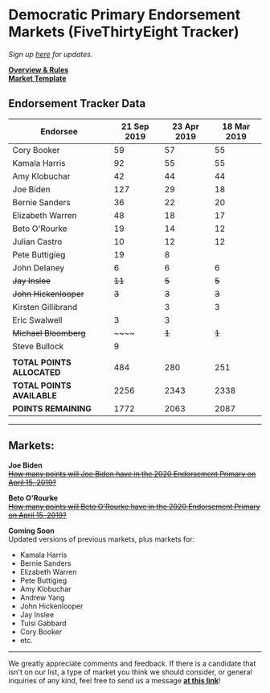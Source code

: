# Democratic Primary Endorsement Markets (FiveThirtyEight Tracker)
_Sign up [here](http://bit.ly/2020projectsignup) for updates._

**[Overview & Rules](https://2020project.github.io/dem2020primary/538rules)  
[Market Template](https://2020project.github.io/dem2020primary/538template)**

## Endorsement Tracker Data

|  **Endorsee** | **21 Sep 2019** | **23 Apr 2019** | **18 Mar 2019** |
| --- | --- | --- | --- |
|  Cory Booker | 59 | 57 | 55 |
|  Kamala Harris | 92 | 55 | 55 |
|  Amy Klobuchar | 42 | 44 | 44 |
|  Joe Biden | 127 | 29 | 18 |
|  Bernie Sanders | 36 | 22 | 20 |
|  Elizabeth Warren | 48 | 18 | 17 |
|  Beto O'Rourke | 19 | 14 | 12 |
|  Julian Castro | 10 | 12 | 12 |
|  Pete Buttigieg | 19 | 8 |  |
|  John Delaney | 6 | 6 | 6 |
|  ~~Jay Inslee~~ | ~~11~~ | ~~5~~ | ~~5~~ |
|  ~~John Hickenlooper~~ | ~~3~~ | ~~3~~ | ~~3~~ |
|  Kirsten Gillibrand |  | 3 | 3 |
|  Eric Swalwell | 3 | 3 |  |
|  ~~Michael Bloomberg~~ | ~~~~ | ~~1~~ | ~~1~~ |
|  Steve Bullock | 9 |  |  |
|   |  |  |  |
|  **TOTAL POINTS ALLOCATED** | 484 | 280 | 251 |
|  **TOTAL POINTS AVAILABLE** | 2256 | 2343 | 2338 |
|  **POINTS REMAINING** | 1772 | 2063 | 2087 |

------
## Markets:
**Joe Biden**  
~~[How many points will Joe Biden have in the 2020 Endorsement Primary on April 15, 2019?](https://2020project.github.io/dem2020primary/538biden)~~

**Beto O'Rourke**  
~~[How many points will Beto O'Rourke have in the 2020 Endorsement Primary on April 15, 2019?](https://2020project.github.io/dem2020primary/538orourke)~~   


**Coming Soon**  
Updated versions of previous markets, plus markets for:
- Kamala Harris
- Bernie Sanders
- Elizabeth Warren
- Pete Buttigieg
- Amy Klobuchar
- Andrew Yang
- John Hickenlooper
- Jay Inslee
- Tulsi Gabbard
- Cory Booker
- etc.
-----
We greatly appreciate comments and feedback. If there is a candidate that isn't on our list, a type of market you think we should consider, or general inquiries of any kind, feel free to send us a message [**at this link**](http://bit.ly/2020marketfeedback)!
